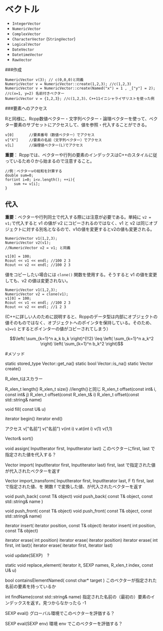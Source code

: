 # ベクトル


* `IntegerVector`
* `NumericVector`
* `ComplexVector`
* `CharacterVector` (`StringVector`)
* `LogicalVector`
* `DateVector`
* `DatetimeVector`
* `RawVector`




###作成
```
NumericVector v(3); // c(0,0,0)と同義
NumericVector v = NumericVector::create(1,2,3); //c(1,2,3) 
NumericVector v = NumericVector::create(Named("x") = 1 , _["y"] = 2); //c(x=1, y=2) 名前付きベクター
NumericVector v = {1,2,3}; //c(1,2,3)、C++11イニシャライザリストを使った例
```



###要素へのアクセス

Rと同様に、Rcpp数値ベクター・文字列ベクター・論理ベクターを使って、ベクター要素のサブセットにアクセスして、値を参照・代入することができる。

```
v[0]       //要素番号（数値ベクター）でアクセス
v["X"]     //要素の名前（文字列ベクター）でアクセス
v[L]       //論理値ベクター(L)でアクセス
```

**重要**：
Rcppでは、ベクターや行列の要素のインデックスはC++のスタイルに従っているため０から始まるので注意すること。


```
//例：ベクターvの総和を計算する
double sum=0;
for(int i=0; i<v.length(); ++i){
    sum += v[i];
}
```


## 代入
**重要**：ベクターや行列同士で代入する際には注意が必要である。単純に `v2 = v1;`で代入すると v1 の値が v2 にコピーされるのではなく、v1 と v2 は同じオブジェクトに対する別名となるので、v1の値を変更するとv2の値も変更される。

```
NumericVector v1(1,2,3);
NumericVector v2(v1);
//NumericVector v2 = v1; と同義

v1[0] = 100;
Rcout << v1 << endl; //100 2 3
Rcout << v2 << endl; //100 2 3
```
値をコピーしたい場合には `clone()` 関数を使用する。そうすると v1 の値を変更しても、v2 の値は変更されない。

```
NumericVector v1(1,2,3);
NumericVector v2 = clone(v1);
v1[0] = 100;
Rcout << v1 << endl; //100 2 3
Rcout << v2 << endl; //1 2 3
```

(C++に詳しい人のために説明すると、Rcppのデータ型は内部にオブジェクトの値そのものではなく、オブジェクトへのポインタを保持している。そのため、`v2=v1` とするとポインターの値がコピーされてしまう）

```math
\left( \sum_{k=1}^n a_k b_k \right)^{!!2} \leq
\left( \sum_{k=1}^n a_k^2 \right) \left( \sum_{k=1}^n b_k^2 \right)
```

#メソッド

static stored_type Vector::get_na()
static bool Vector::is_na()
static Vector create()


R_xlen_tはスカラー

R_xlen_t length()
R_xlen_t size() //length()と同じ
R_xlen_t offset(const int& i, const int& j)
R_xlen_t offset(const R_xlen_t& i)
R_xlen_t offset(const std::string& name)

void fill( const U& u)

iterator begin()
iterator end()

アクセス
v["名前"]
v("名前")
v(int i)
v.at(int i)
v(1)
v(1,1)

Vector& sort()

void assign( InputIterator first, InputIterator last)
このベクターにfirst, last で指定された値を代入する？

Vector import( InputIterator first, InputIterator last)
first, last で指定された値が代入されたベクターを返す

Vector import_transform( InputIterator first, InputIterator last, F f)
first, last で指定された値、を 関数 f で変換した値、が代入されたベクターを返す

void push_back( const T& object)
void push_back( const T& object, const std::string& name )

void push_front( const T& object)
void push_front( const T& object, const std::string& name)


iterator insert( iterator position, const T& object)
iterator insert( int position, const T& object)

iterator erase( int position)
iterator erase( iterator position)
iterator erase( int first, int last){
iterator erase( iterator first, iterator last)

void update(SEXP)　?

static void replace_element( iterator it, SEXP names, R_xlen_t index, const U& u)

bool containsElementNamed( const char* target )
このベクターが指定された名前の要素を持っているか

int findName(const std::string& name)
指定された名前の（最初の）要素のインデックスを返す。見つからなかったら -1


SEXP eval()
グローバル環境でこのベクターを評価する？

SEXP eval(SEXP env)
環境 env でこのベクターを評価する？